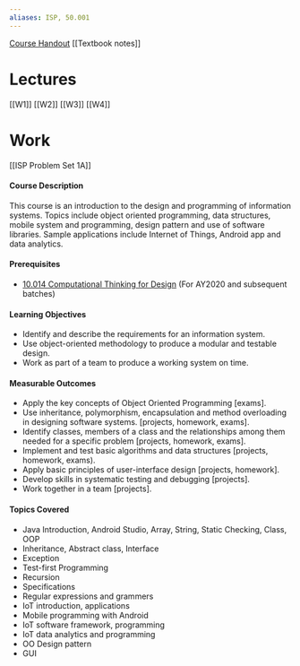 ```yaml
---
aliases: ISP, 50.001
---
```


[Course Handout](https://docs.google.com/document/d/1UwOEHwjA18vm4vhfzTBcV6qRlVub2DHofblT_BcInSU/edit)
[[Textbook notes]]
# Lectures
[[W1]]
[[W2]]
[[W3]]
[[W4]]

# Work
[[ISP Problem Set 1A]]

#### Course Description

This course is an introduction to the design and programming of information systems. Topics include object oriented programming, data structures, mobile system and programming, design pattern and use of software libraries. Sample applications include Internet of Things, Android app and data analytics.

#### Prerequisites

-   [10.014 Computational Thinking for Design](https://sutd.edu.sg/Admissions/Undergraduate/Unique-Curriculum/Freshmore-Subjects/Computational-Thinking-for-Design) (For AY2020 and subsequent batches)

#### Learning Objectives

-   Identify and describe the requirements for an information system.
-   Use object-oriented methodology to produce a modular and testable design.
-   Work as part of a team to produce a working system on time.

#### Measurable Outcomes

-   Apply the key concepts of Object Oriented Programming [exams].
-   Use inheritance, polymorphism, encapsulation and method overloading in designing software systems. [projects, homework, exams].
-   Identify classes, members of a class and the relationships among them needed for a specific problem [projects, homework, exams].
-   Implement and test basic algorithms and data structures [projects, homework, exams).
-   Apply basic principles of user-interface design [projects, homework].
-   Develop skills in systematic testing and debugging [projects].
-   Work together in a team [projects].

#### Topics Covered

-   Java Introduction, Android Studio, Array, String, Static Checking, Class, OOP
-   Inheritance, Abstract class, Interface
-   Exception
-   Test-first Programming
-   Recursion
-   Specifications
-   Regular expressions and grammers
-   IoT introduction, applications
-   Mobile programming with Android
-   IoT software framework, programming
-   IoT data analytics and programming
-   OO Design pattern
-   GUI

